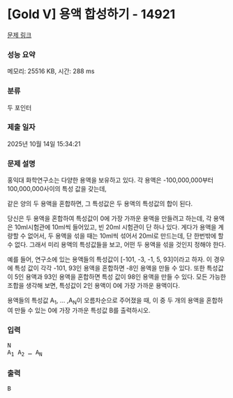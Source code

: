 # [Gold V] 용액 합성하기 - 14921 

[문제 링크](https://www.acmicpc.net/problem/14921) 

### 성능 요약

메모리: 25516 KB, 시간: 288 ms

### 분류

두 포인터

### 제출 일자

2025년 10월 14일 15:34:21

### 문제 설명

<p>홍익대 화학연구소는 다양한 용액을 보유하고 있다.  각 용액은 -100,000,000부터 100,000,000사이의 특성 값을 갖는데,</p>

<p>같은 양의 두 용액을 혼합하면, 그 특성값은 두 용액의 특성값의 합이 된다.</p>

<p>당신은 두 용액을 혼합하여 특성값이 0에 가장 가까운 용액을 만들려고 하는데, 각 용액은 10ml시험관에 10ml씩 들어있고, 빈 20ml 시험관이 단 하나 있다.  게다가 용액을 계량할 수 없어서, 두 용액을 섞을 때는 10ml씩 섞어서 20ml로 만드는데, 단 한번밖에 할 수 없다.  그래서 미리 용액의 특성값들을 보고, 어떤 두 용액을 섞을 것인지 정해야 한다.</p>

<p>예를 들어, 연구소에 있는 용액들의 특성값이 [-101, -3, -1, 5, 93]이라고 하자. 이 경우에 특성 값이 각각 -101, 93인 용액을 혼합하면 -8인 용액을 만들 수 있다. 또한 특성값이 5인 용액과 93인 용액을 혼합하면 특성 값이 98인 용액을 만들 수 있다.  모든 가능한 조합을 생각해 보면, 특성값이 2인 용액이 0에 가장 가까운 용액이다.</p>

<p>용액들의 특성값 A<sub>1</sub>, … ,A<sub>N</sub>이 오름차순으로 주어졌을 때, 이 중 두 개의 용액을 혼합하여 만들 수 있는 0에 가장 가까운 특성값 B를 출력하시오.</p>

### 입력 

 <pre>N
A<sub>1</sub> A<sub>2</sub> … A<sub>N</sub>
</pre>

### 출력 

 <pre>B</pre>

